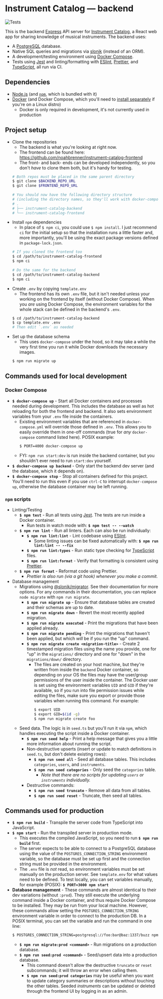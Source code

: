# Instrument Catalog — backend

![Tests](https://github.com/noahbrenner/instrument-catalog-backend/workflows/Tests/badge.svg)

This is the backend [Express](https://expressjs.com/) API server for [Instrument Catalog](https://github.com/noahbrenner/instrument-catalog-frontend), a React web app for sharing knowledge of musical instruments. The backend uses:

- A [PostgreSQL](https://www.postgresql.org/) database.
- Native SQL queries and migrations via [slonik](https://github.com/mmkal/slonik) (instead of an ORM).
- A development/testing environment using [Docker Compose](https://www.docker.com/).
- Tests using [Jest](https://jestjs.io/) and linting/formatting with [ESlint](https://eslint.org/), [Prettier](https://prettier.io/), and [TypeScript](https://www.typescriptlang.org/), all run via CI.

## Dependencies

- [Node.js](https://nodejs.org/) (and [`npm`](https://www.npmjs.com/get-npm), which is bundled with it)
- [Docker](https://docs.docker.com/get-docker/) (and Docker Compose, which you'll need to [install separately](https://docs.docker.com/compose/install/) if you're on a Linux distro)
  - Docker is only required in development, it's not currently used in production

## Project setup

- Clone the repositories
  - The backend is what you're looking at right now.
  - The frontend can be found here: https://github.com/noahbrenner/instrument-catalog-frontend
  - The front- and back- ends can be developed independently, so you don't _have_ to clone them both, but it's handy for testing.
  ```bash
  # Both repos must be placed in the same parent directory
  $ git clone $BACKEND_REPO_URL
  $ git clone $FRONTEND_REPO_URL
   
  # You should now have the following directory structure
  # (including the directory names, so they'll work with docker-compose)
  # .
  # ├── instrument-catalog-backend
  # └── instrument-catalog-frontend
  ```
- Install `npm` dependencies
  - In place of `$ npm ci`, you could use `$ npm install`. I just recommend `ci` for the initial setup so that the installation runs a little faster and, more importantly, you'll be using the exact package versions defined in `package-lock.json`.
  ```bash
  # If you cloned the frontend too
  $ cd /path/to/instrument-catalog-frontend
  $ npm ci
   
  # Do the same for the backend
  $ cd /path/to/instrument-catalog-backend
  $ npm ci
  ```
- Create `.env` by copying `template.env`
  - The frontend has its own `.env` file, but it isn't needed unless your working on the frontend by itself (without Docker Compose). When you _are_ using Docker Compose, the environment variables for the whole stack can be defined in the backend's `.env`.
  ```bash
  $ cd /path/to/instrument-catalog-backend
  $ cp template.env .env
  # Then edit `.env` as needed
  ```
- Set up the database schema
  - This uses `docker-compose` under the hood, so it may take a while the very first time you run it while Docker downloads the necessary images.
  ```bash
  $ npm run migrate up
  ```

## Commands used for local development

### Docker Compose

- **`$ docker-compose up`** - Start all Docker containers and processes needed during development. This includes the database as well as hot reloading for both the frontend and backend. It also sets environment variables from your `.env` file inside the containers.
  - Existing environment variables that are referenced in `docker-compose.yml` will override those defined in `.env`. This allows you to easily override them in one-off commands (true for _any_ `docker-compose` command listed here). POSIX example:
    ```bash
    $ PORT=4000 docker-compose up
    ```
  - FYI: `npm run start:dev` is run inside the backend container, but you shouldn't ever need to run `start:dev` yourself.
- **`$ docker-compose up backend`** - Only start the backend dev server (and the database, which it depends on).
- **`$ docker-compose stop`** - Stop all containers defined for this project. You'll need to run this even if you use `ctrl-C` to interrupt `docker-compose up`, otherwise the database container may be left running.

### `npm` scripts

- Linting/Testing
  - **`$ npm test`** - Run all tests using [Jest](https://jestjs.io/). The tests are run inside a Docker container.
    - Run tests in watch mode with: **`$ npm test -- --watch`**
  - **`$ npm run lint`** - Run all linters. Each can also be run individually:
    - **`$ npm run lint:lint`** - Lint codebase using [ESlint](https://eslint.org/).
      - Some linting issues can be fixed automatically with: **`$ npm run lint:lint -- --fix`**
    - **`$ npm run lint:types`** - Run static type checking for [TypeScript](https://www.typescriptlang.org/) files.
    - **`$ npm run lint:format`** - Verify that formatting is consistent using [Prettier](https://prettier.io/).
  - **`$ npm run format`** - Reformat code using Prettier.
    - _Prettier is also run (via a git hook) whenever you make a commit._
- Database management
  - Migrations using [@slonik/migrator](https://github.com/mmkal/slonik-tools/tree/master/packages/migrator). See their documentation for more options. For any commands in their documentation, you can replace `node migrate` with `npm run migrate`.
    - **`$ npm run migrate up`** - Ensure that database tables are created and their schemas are up to date.
    - **`$ npm run migrate down`** - Revert the most recently applied migration.
    - **`$ npm run migrate executed`** - Print the migrations that have been applied already.
    - **`$ npm run migrate pending`** - Print the migrations that haven't been applied, but which _will_ be if you run the "up" command.
    - **`$ npm run migrate create <migration-title>`** - Create 2 timestamped migration files using the name you provide, one for "up" in the `migrations/` directory and one for "down" in the `migrations/down/` directory.
      - The files are created on your host machine, but they're written from inside the `backend` Docker container, so depending on your OS the files may have the user/group permissions of the user inside the container. The Docker user is set using the environment variables `UID` and `GID` if they're available, so if you run into file permission issues while editing the files, make sure you export or provide those variables when running this command. For example:
        ```bash
        $ export UID
        $ export GID=$(id -g)
        $ npm run migrate create foo
        ```
  - Seed data. The logic is in `seed.ts` but you'll run it via `npm`, which handles executing the script inside a Docker container.
    - **`$ npm run seed help`** - Print a help message that gives you a little more information about running the script.
    - Non-destructive upserts (insert or update to match definitions in `seed.ts`, but don't delete existing rows):
      - **`$ npm run seed all`** - Seed all database tables. This includes `categories`, `users`, and `instruments`.
      - **`$ npm run seed categories`** - Only seed the `categories` table.
        - _Note that there are no scripts for updating `users` or `instruments` individually._
    - Destructive commands:
      - **`$ npm run seed truncate`** - Remove all data from all tables.
      - **`$ npm run seed reset`** - Truncate, then seed all tables.

## Commands used for production

- **`$ npm run build`** - Transpile the server code from TypeScript into JavaScript.
- **`$ npm start`** - Run the transpiled server in production mode.
  - This executes the compiled JavaScript, so you need to run **`$ npm run build`** first.
  - The server expects to be able to connect to a PostgreSQL database using the value of the `POSTGRES_CONNECTION_STRING` environment variable, so the database must be set up first and the connection string must be provided in the environment.
  - The `.env` file is _not_ read, so environment variables must be set manually on the production server. See `template.env` for what values need to be defined. To test locally, you can set variables manually, for example (POSIX): **`$ PORT=3000 npm start`**
- **Database management** - These commands are almost identical to their dev variations (without `:prod`). They still execute the underlying command inside a Docker container, and thus require Docker Compose to be installed. They may be run from your local machine. However, these commands allow setting the `POSTGRES_CONNECTION_STRING` environment variable in order to connect to the production DB. In a POSIX terminal, you can set the variable and run the command in one line:
  ```bash
  $ POSTGRES_CONNECTION_STRING=postgresql://foo:bar@baz:1337/buzz npm run <npm_script>
  ```
  - **`$ npm run migrate:prod <command>`** - Run migrations on a production database.
  - **`$ npm run seed:prod <command>`** - Seed/upsert data into a production database.
    - This command doesn't allow the destructive `truncate` or `reset` subcommands; it will throw an error when calling them.
    - **`$ npm run seed:prod categories`** may be useful when you want to update category summaries or descriptions without touching the other tables. Seeded _instruments_ can be updated or deleted through the frontend UI by logging in as an admin.
